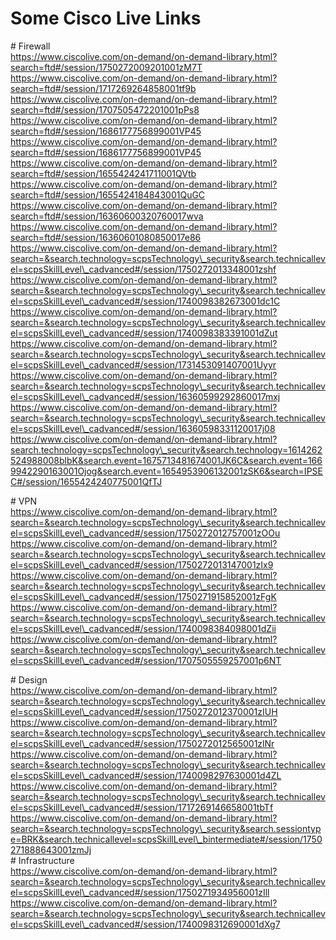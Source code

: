 # Some Cisco Live Links
  
\# Firewall  
https://www.ciscolive.com/on-demand/on-demand-library.html?search=ftd#/session/1750272009201001zM7T  
https://www.ciscolive.com/on-demand/on-demand-library.html?search=ftd#/session/1717269264858001tf9b  
https://www.ciscolive.com/on-demand/on-demand-library.html?search=ftd#/session/1707505472201001pPs8  
https://www.ciscolive.com/on-demand/on-demand-library.html?search=ftd#/session/1686177756899001VP45  
https://www.ciscolive.com/on-demand/on-demand-library.html?search=ftd#/session/1686177756899001VP45  
https://www.ciscolive.com/on-demand/on-demand-library.html?search=ftd#/session/1655424241711001QVtb  
https://www.ciscolive.com/on-demand/on-demand-library.html?search=ftd#/session/1655424184843001QuGC  
https://www.ciscolive.com/on-demand/on-demand-library.html?search=ftd#/session/16360600320760017wva  
https://www.ciscolive.com/on-demand/on-demand-library.html?search=ftd#/session/16360601080850017e86  
https://www.ciscolive.com/on-demand/on-demand-library.html?search=&search.technology=scpsTechnology\_security&search.technicallevel=scpsSkillLevel\_cadvanced#/session/1750272013348001zshf  
https://www.ciscolive.com/on-demand/on-demand-library.html?search=&search.technology=scpsTechnology\_security&search.technicallevel=scpsSkillLevel\_cadvanced#/session/1740098382673001dc1C  
https://www.ciscolive.com/on-demand/on-demand-library.html?search=&search.technology=scpsTechnology\_security&search.technicallevel=scpsSkillLevel\_cadvanced#/session/1740098383391001dZut  
https://www.ciscolive.com/on-demand/on-demand-library.html?search=&search.technology=scpsTechnology\_security&search.technicallevel=scpsSkillLevel\_cadvanced#/session/1731453091407001Uyyr  
https://www.ciscolive.com/on-demand/on-demand-library.html?search=&search.technology=scpsTechnology\_security&search.technicallevel=scpsSkillLevel\_cadvanced#/session/16360599292860017mxj  
https://www.ciscolive.com/on-demand/on-demand-library.html?search=&search.technology=scpsTechnology\_security&search.technicallevel=scpsSkillLevel\_cadvanced#/session/16360598331120017j08  
https://www.ciscolive.com/on-demand/on-demand-library.html?search.technology=scpsTechnology\_security&search.technology=1614262524988008blbK&search.event=1675713481674001JK6C&search.event=1669942290163001Ojog&search.event=1654953906132001zSK6&search=IPSEC#/session/1655424240775001QfTJ

\# VPN  
https://www.ciscolive.com/on-demand/on-demand-library.html?search=&search.technology=scpsTechnology\_security&search.technicallevel=scpsSkillLevel\_cadvanced#/session/1750272012757001zOOu  
https://www.ciscolive.com/on-demand/on-demand-library.html?search=&search.technology=scpsTechnology\_security&search.technicallevel=scpsSkillLevel\_cadvanced#/session/1750272013147001zIx9  
https://www.ciscolive.com/on-demand/on-demand-library.html?search=&search.technology=scpsTechnology\_security&search.technicallevel=scpsSkillLevel\_cadvanced#/session/1750271915852001zFgK  
https://www.ciscolive.com/on-demand/on-demand-library.html?search=&search.technology=scpsTechnology\_security&search.technicallevel=scpsSkillLevel\_cadvanced#/session/1740098384098001dZii  
https://www.ciscolive.com/on-demand/on-demand-library.html?search=&search.technology=scpsTechnology\_security&search.technicallevel=scpsSkillLevel\_cadvanced#/session/1707505559257001p6NT

\# Design  
https://www.ciscolive.com/on-demand/on-demand-library.html?search=&search.technology=scpsTechnology\_security&search.technicallevel=scpsSkillLevel\_cadvanced#/session/1750272012370001zIUH  
https://www.ciscolive.com/on-demand/on-demand-library.html?search=&search.technology=scpsTechnology\_security&search.technicallevel=scpsSkillLevel\_cadvanced#/session/1750272012565001zlNr  
https://www.ciscolive.com/on-demand/on-demand-library.html?search=&search.technology=scpsTechnology\_security&search.technicallevel=scpsSkillLevel\_cadvanced#/session/1740098297630001d4ZL  
https://www.ciscolive.com/on-demand/on-demand-library.html?search=&search.technology=scpsTechnology\_security&search.technicallevel=scpsSkillLevel\_cadvanced#/session/1717269146658001tbTf  
https://www.ciscolive.com/on-demand/on-demand-library.html?search=&search.technology=scpsTechnology\_security&search.sessiontype=BRK&search.technicallevel=scpsSkillLevel\_bintermediate#/session/1750271888643001zmJj  
\# Infrastructure  
https://www.ciscolive.com/on-demand/on-demand-library.html?search=&search.technology=scpsTechnology\_security&search.technicallevel=scpsSkillLevel\_cadvanced#/session/1750271934956001zIll  
https://www.ciscolive.com/on-demand/on-demand-library.html?search=&search.technology=scpsTechnology\_security&search.technicallevel=scpsSkillLevel\_cadvanced#/session/1740098312690001dXg7